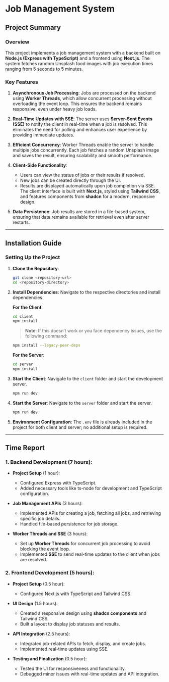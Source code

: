 # Job Management System

## Project Summary

### Overview

This project implements a job management system with a backend built on **Node.js (Express with TypeScript)** and a frontend using **Next.js**. The system fetches random Unsplash food images with job execution times ranging from 5 seconds to 5 minutes.

### Key Features

1. **Asynchronous Job Processing**:
   Jobs are processed on the backend using **Worker Threads**, which allow concurrent processing without overloading the event loop. This ensures the backend remains responsive, even under heavy job loads.

2. **Real-Time Updates with SSE**:
   The server uses **Server-Sent Events (SSE)** to notify the client in real-time when a job is resolved. This eliminates the need for polling and enhances user experience by providing immediate updates.

3. **Efficient Concurrency**:
   Worker Threads enable the server to handle multiple jobs concurrently. Each job fetches a random Unsplash image and saves the result, ensuring scalability and smooth performance.

4. **Client-Side Functionality**:

   - Users can view the status of jobs or their results if resolved.
   - New jobs can be created directly through the UI.
   - Results are displayed automatically upon job completion via SSE.
     The client interface is built with **Next.js**, styled using **Tailwind CSS**, and features components from **shadcn** for a modern, responsive design.

5. **Data Persistence**:
   Job results are stored in a file-based system, ensuring that data remains available for retrieval even after server restarts.

---

## Installation Guide

### Setting Up the Project

1. **Clone the Repository**:

   ```bash
   git clone <repository-url>
   cd <repository-directory>
   ```

2. **Install Dependencies**:
   Navigate to the respective directories and install dependencies.

   **For the Client**:

   ```bash
   cd client
   npm install
   ```

   > **Note**: If this doesn’t work or you face dependency issues, use the following command:

   ```bash
   npm install --legacy-peer-deps
   ```

   **For the Server**:

   ```bash
   cd server
   npm install
   ```

3. **Start the Client**:
   Navigate to the `client` folder and start the development server.

   ```bash
   npm run dev
   ```

4. **Start the Server**:
   Navigate to the `server` folder and start the server.

   ```bash
   npm run dev
   ```

5. **Environment Configuration**:
   The `.env` file is already included in the project for both client and server; no additional setup is required.

---

## Time Report

### 1. Backend Development (7 hours):

- **Project Setup** (1 hour):

  - Configured Express with TypeScript.
  - Added necessary tools like ts-node for development and TypeScript configuration.

- **Job Management APIs** (3 hours):

  - Implemented APIs for creating a job, fetching all jobs, and retrieving specific job details.
  - Handled file-based persistence for job storage.

- **Worker Threads and SSE** (3 hours):
  - Set up **Worker Threads** for concurrent job processing to avoid blocking the event loop.
  - Implemented **SSE** to send real-time updates to the client when jobs are resolved.

### 2. Frontend Development (5 hours):

- **Project Setup** (0.5 hour):

  - Configured Next.js with TypeScript and Tailwind CSS.

- **UI Design** (1.5 hours):

  - Created a responsive design using **shadcn components** and Tailwind CSS.
  - Built a layout to display job statuses and results.

- **API Integration** (2.5 hours):

  - Integrated job-related APIs to fetch, display, and create jobs.
  - Implemented real-time updates using SSE.

- **Testing and Finalization** (0.5 hour):
  - Tested the UI for responsiveness and functionality.
  - Debugged minor issues with real-time updates and API integration.
